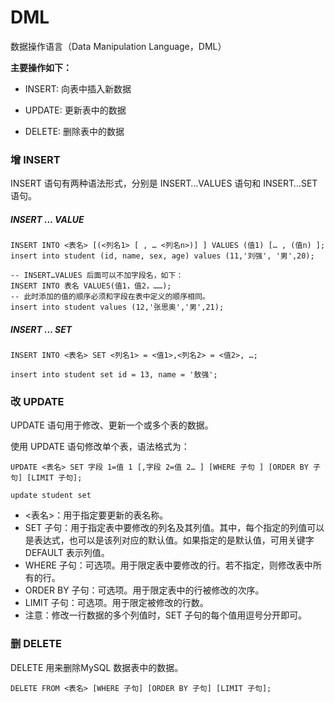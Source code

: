 # DML

数据操作语言（Data Manipulation Language，DML）

**主要操作如下：**

- INSERT: 向表中插入新数据

- UPDATE: 更新表中的数据

- DELETE: 删除表中的数据



### 增 INSERT 

INSERT 语句有两种语法形式，分别是 INSERT…VALUES 语句和 INSERT…SET 语句。

##### INSERT ... VALUE

```mysql
INSERT INTO <表名> [(<列名1> [ , … <列名n>)] ] VALUES (值1) [… , (值n) ];
insert into student (id, name, sex, age) values (11,'刘强', '男',20);

-- INSERT…VALUES 后面可以不加字段名，如下：
INSERT INTO 表名 VALUES(值1，值2，……);   
-- 此时添加的值的顺序必须和字段在表中定义的顺序相同。
insert into student values (12,'张思奥','男',21);
```



##### INSERT ... SET

```mysql
INSERT INTO <表名> SET <列名1> = <值1>,<列名2> = <值2>, …;

insert into student set id = 13, name = '敖强';
```



### 改 UPDATE

UPDATE 语句用于修改、更新一个或多个表的数据。

使用 UPDATE 语句修改单个表，语法格式为：

```mysql
UPDATE <表名> SET 字段 1=值 1 [,字段 2=值 2… ] [WHERE 子句 ] [ORDER BY 子句] [LIMIT 子句];

update student set 
```

- <表名>：用于指定要更新的表名称。
- SET 子句：用于指定表中要修改的列名及其列值。其中，每个指定的列值可以是表达式，也可以是该列对应的默认值。如果指定的是默认值，可用关键字 DEFAULT 表示列值。
- WHERE 子句：可选项。用于限定表中要修改的行。若不指定，则修改表中所有的行。
- ORDER BY 子句：可选项。用于限定表中的行被修改的次序。
- LIMIT 子句：可选项。用于限定被修改的行数。
- 注意：修改一行数据的多个列值时，SET 子句的每个值用逗号分开即可。



### 删 DELETE

DELETE 用来删除MySQL 数据表中的数据。

```mysql
DELETE FROM <表名> [WHERE 子句] [ORDER BY 子句] [LIMIT 子句];
```

